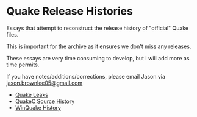 # Quake Release Histories

Essays that attempt to reconstruct the release history of "official" Quake files.

This is important for the archive as it ensures we don't miss any releases.

These essays are very time consuming to develop, but I will add more as time permits.

If you have notes/additions/corrections, please email Jason via jason.brownlee05@gmail.com

* [Quake Leaks](history-leaks.md)
* [QuakeC Source History](history-progs.md)
* [WinQuake History](history-winquake.md)

